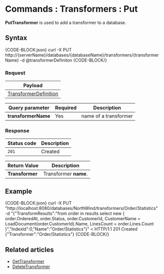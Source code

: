 # Commands : Transformers : Put

**PutTransformer** is used to add a transformer to a database.

## Syntax


{CODE-BLOCK:json}
  curl -X PUT http://{serverName}/databases/{databaseName}/transformers/{transformerName}
	-d @transformerDefiniton
{CODE-BLOCK/}

### Request

| Payload |
| ------- |
|  [TransformerDefinition](../../../glossary/transformer-definition) |

| Query parameter | Required | Description  |
| ------------- | -- | ---- |
| **transformerName** | Yes | name of a transformer |

### Response

| Status code | Description |
| ----------- | - |
| `201` | Created |

| Return Value | Description |
| ------------- | ------------- |
| **Transformer** | Transformer **name**. |

## Example

{CODE-BLOCK:json}
curl -X PUT "http://localhost:8080/databases/NorthWind/transformers/Order/Statistics" 
-d "{\"TransformResults\":\"from order in results select new {     order.OrderedAt,     order.Status,     order.CustomerId,     CustomerName = LoadDocument(order.CustomerId).Name,     LinesCount = order.Lines.Count }\",\"IndexId\":0,\"Name\":\"Order/Statistics\"}"
< HTTP/1.1 201 Created
{"Transformer":"Order/Statistics"}
{CODE-BLOCK/}

## Related articles

- [GetTransformer](../../../client-api/commands/transformers/get)  
- [DeleteTransformer](../../../client-api/commands/transformers/delete)  